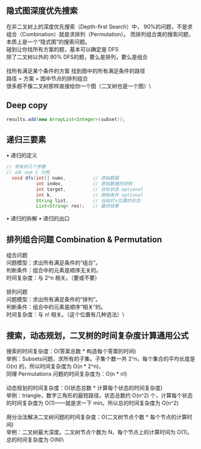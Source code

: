 ## 隐式图深度优先搜索
在非二叉树上的深度优先搜索（Depth-first Search）中，
90%的问题，不是求组合（Combination）就是求排列（Permutation）。
而排列组合类的搜索问题，本质上是一个“隐式图”的搜索问题。
\
碰到让你找所有方案的题，基本可以确定是 DFS\
除了二叉树以外的 90% DFS的题，要么是排列，要么是组合\
\
找所有满足某个条件的方案 找到图中的所有满足条件的路径\
路径 = 方案 = 图中节点的排列组合\
很多题不像二叉树那样直接给你一个图（二叉树也是一个图）\

## Deep copy
```java
results.add(new ArrayList<Integer>(subset));
```

## 递归三要素
• 递归的定义
  ```java
  // 常有的几个参数 
  // 以k sum 2 为例
    void dfs(int[] nums,          // 原始数据
             int index,           // 原始数据的控制
             int target,          // 目标状态 optional
             int k,               // 限制条件 optional
             String list,         // 当前dfs位置的状态
             List<String> res);   // 最终结果
  ```
• 递归的拆解
• 递归的出口

## 排列组合问题 Combination & Permutation
组合问题\
问题模型：求出所有满足条件的“组合”。\
判断条件：组合中的元素是顺序无关的。\
时间复杂度：与 2^n 相关。（要或不要）\
\
排列问题\
问题模型：求出所有满足条件的“排列”。\
判断条件：组合中的元素是顺序“相关”的。\
时间复杂度：与 n! 相关。（这个位置有几种选法）\

## 搜索，动态规划，二叉树的时间复杂度计算通用公式
搜索的时间复杂度：O(答案总数 * 构造每个答案的时间)\
举例：Subsets问题，求所有的子集。子集个数一共 2^n，每个集合的平均长度是 O(n) 的，所以时间复杂度为 O(n * 2^n)，\
同理 Permutations 问题的时间复杂度为：O(n * n!)\
\
动态规划的时间复杂度：O(状态总数 * 计算每个状态的时间复杂度)\
举例：triangle，数字三角形的最短路径，状态总数约 O(n^2) 个，计算每个状态的时间复杂度为 O(1)——就是求一下 min。所以总的时间复杂度为 O(n^2)\
\
用分治法解决二叉树问题的时间复杂度：O(二叉树节点个数 * 每个节点的计算时间)\
举例：二叉树最大深度。二叉树节点个数为 N，每个节点上的计算时间为 O(1)。总的时间复杂度为 O(N)\